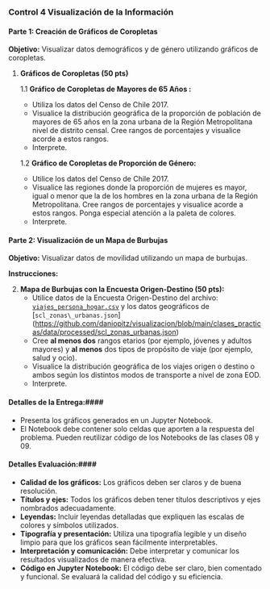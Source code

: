 ### Control 4 Visualización de la Información

#### Parte 1: Creación de Gráficos de Coropletas

**Objetivo:** Visualizar datos demográficos y de género utilizando gráficos de coropletas.

1. **Gráficos de Coropletas (50 pts)** 


	1.1 **Gráfico de Coropletas de Mayores de 65 Años :**
   - Utiliza los datos del Censo de Chile 2017.
   - Visualice la distribución geográfica de la proporción de población de mayores de 65 años en la zona urbana de la Región Metropolitana nivel de distrito censal. Cree rangos de porcentajes y visualice acorde a estos rangos.
   - Interprete.

	1.2 **Gráfico de Coropletas de Proporción de Género:**
	
   - Utilice los datos del Censo de Chile 2017.
   - Visualice las regiones donde la proporción de mujeres es mayor, igual o menor que la de los hombres en la zona urbana de la Región Metropolitana. Cree rangos de porcentajes y visualice acorde a estos rangos. Ponga especial atención a la paleta de colores.
   - Interprete.


#### Parte 2: Visualización de un Mapa de Burbujas

**Objetivo:** Visualizar datos de movilidad utilizando un mapa de burbujas.

**Instrucciones:**

2. **Mapa de Burbujas con la Encuesta Origen-Destino (50 pts):**
   - Utilice datos de la Encuesta Origen-Destino del archivo: [`viajes_persona_hogar.csv`](https://github.com/daniopitz/visualizacion/blob/main/clases_practicas/data/external/eod_stgo/output/viajes_persona_hogar.csv) y los datos geográficos de [`scl_zonas\_urbanas.json`] (https://github.com/daniopitz/visualizacion/blob/main/clases_practicas/data/processed/scl_zonas_urbanas.json)
   - Cree **al menos dos** rangos etarios (por ejemplo, jóvenes y adultos mayores) y **al menos** dos tipos de propósito de viaje (por ejemplo, salud y ocio).
   - Visualice la distribución geográfica de los viajes origen o destino o ambos según los distintos modos de transporte a nivel de zona EOD.
   - Interprete.
   
#### Detalles de la Entrega:####

- Presenta los gráficos generados en un Jupyter Notebook.
- El Notebook debe contener solo celdas que aporten a la respuesta del problema. Pueden reutilizar código de los Notebooks de las clases 08 y 09.


#### Detalles Evaluación:####


- **Calidad de los gráficos:** Los gráficos deben ser claros y de buena resolución.
- **Títulos y ejes:** Todos los gráficos deben tener títulos descriptivos y ejes nombrados adecuadamente.
- **Leyendas:** Incluir leyendas detalladas que expliquen las escalas de colores y símbolos utilizados.
- **Tipografía y presentación:** Utiliza una tipografía legible y un diseño limpio para que los gráficos sean fácilmente interpretables.
- **Interpretación y comunicación:** Debe interpretar y comunicar los resultados visualizados de manera efectiva.
- **Código en Jupyter Notebook:** El código debe ser claro, bien comentado y funcional. Se evaluará la calidad del código y su eficiencia.
